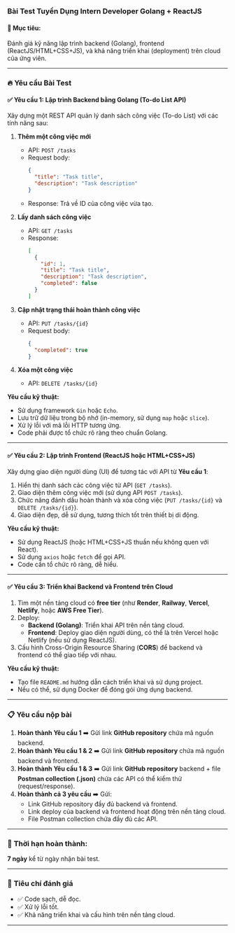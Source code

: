 ### **Bài Test Tuyển Dụng Intern Developer Golang + ReactJS**

#### 🎯 **Mục tiêu:**
Đánh giá kỹ năng lập trình backend (Golang), frontend (ReactJS/HTML+CSS+JS), và khả năng triển khai (deployment) trên cloud của ứng viên.

---

### 🔥 **Yêu cầu Bài Test**

#### ✅ **Yêu cầu 1: Lập trình Backend bằng Golang (To-do List API)**
Xây dựng một REST API quản lý danh sách công việc (To-do List) với các tính năng sau:

1. **Thêm một công việc mới**
    - API: `POST /tasks`
    - Request body:
      ```json
      {
        "title": "Task title",
        "description": "Task description"
      }
      ```  
    - Response: Trả về ID của công việc vừa tạo.

2. **Lấy danh sách công việc**
    - API: `GET /tasks`
    - Response:
      ```json
      [
        {
          "id": 1,
          "title": "Task title",
          "description": "Task description",
          "completed": false
        }
      ]
      ```  

3. **Cập nhật trạng thái hoàn thành công việc**
    - API: `PUT /tasks/{id}`
    - Request body:
      ```json
      {
        "completed": true
      }
      ```  

4. **Xóa một công việc**
    - API: `DELETE /tasks/{id}`

**Yêu cầu kỹ thuật:**
- Sử dụng framework `Gin` hoặc `Echo`.
- Lưu trữ dữ liệu trong bộ nhớ (in-memory, sử dụng `map` hoặc `slice`).
- Xử lý lỗi với mã lỗi HTTP tương ứng.
- Code phải được tổ chức rõ ràng theo chuẩn Golang.

---

#### ✅ **Yêu cầu 2: Lập trình Frontend (ReactJS hoặc HTML+CSS+JS)**
Xây dựng giao diện người dùng (UI) để tương tác với API từ **Yêu cầu 1**:

1. Hiển thị danh sách các công việc từ API (`GET /tasks`).
2. Giao diện thêm công việc mới (sử dụng API `POST /tasks`).
3. Chức năng đánh dấu hoàn thành và xóa công việc (`PUT /tasks/{id}` và `DELETE /tasks/{id}`).
4. Giao diện đẹp, dễ sử dụng, tương thích tốt trên thiết bị di động.

**Yêu cầu kỹ thuật:**
- Sử dụng ReactJS (hoặc HTML+CSS+JS thuần nếu không quen với React).
- Sử dụng `axios` hoặc `fetch` để gọi API.
- Code cần tổ chức rõ ràng, dễ hiểu.

---

#### ✅ **Yêu cầu 3: Triển khai Backend và Frontend trên Cloud**
1. Tìm một nền tảng cloud có **free tier** (như **Render**, **Railway**, **Vercel**, **Netlify**, hoặc **AWS Free Tier**).
2. Deploy:
    - **Backend (Golang)**: Triển khai API trên nền tảng cloud.
    - **Frontend**: Deploy giao diện người dùng, có thể là trên Vercel hoặc Netlify (nếu sử dụng ReactJS).
3. Cấu hình Cross-Origin Resource Sharing (**CORS**) để backend và frontend có thể giao tiếp với nhau.

**Yêu cầu kỹ thuật:**
- Tạo file `README.md` hướng dẫn cách triển khai và sử dụng project.
- Nếu có thể, sử dụng Docker để đóng gói ứng dụng backend.

---

### 📋 **Yêu cầu nộp bài**

1. **Hoàn thành Yêu cầu 1** ➡️ Gửi link **GitHub repository** chứa mã nguồn backend.
2. **Hoàn thành Yêu cầu 1 & 2** ➡️ Gửi link **GitHub repository** chứa mã nguồn backend và frontend.
3. **Hoàn thành Yêu cầu 1 & 3** ➡️ Gửi link **GitHub repository** backend + file **Postman collection (.json)** chứa các API có thể kiểm thử (request/response).
4. **Hoàn thành cả 3 yêu cầu** ➡️ Gửi:
    - Link GitHub repository đầy đủ backend và frontend.
    - Link deploy của backend và frontend hoạt động trên nền tảng cloud.
    - File Postman collection chứa đầy đủ các API.

---

### 📅 **Thời hạn hoàn thành:**
**7 ngày** kể từ ngày nhận bài test.

---

### 🔑 **Tiêu chí đánh giá**
- ✅ Code sạch, dễ đọc.
- ✅ Xử lý lỗi tốt.
- ✅ Khả năng triển khai và cấu hình trên nền tảng cloud.

--- 